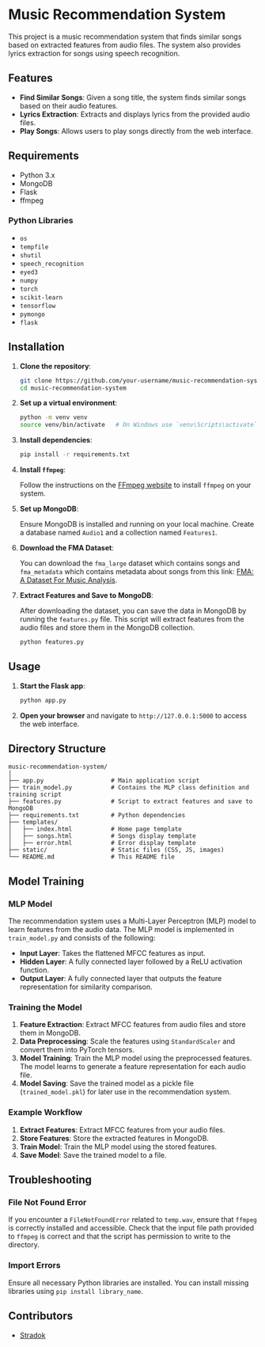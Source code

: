 # Music Recommendation System

This project is a music recommendation system that finds similar songs based on extracted features from audio files. The system also provides lyrics extraction for songs using speech recognition.

## Features

- **Find Similar Songs**: Given a song title, the system finds similar songs based on their audio features.
- **Lyrics Extraction**: Extracts and displays lyrics from the provided audio files.
- **Play Songs**: Allows users to play songs directly from the web interface.

## Requirements

- Python 3.x
- MongoDB
- Flask
- ffmpeg

### Python Libraries

- `os`
- `tempfile`
- `shutil`
- `speech_recognition`
- `eyed3`
- `numpy`
- `torch`
- `scikit-learn`
- `tensorflow`
- `pymongo`
- `flask`

## Installation

1. **Clone the repository**:

   ```bash
   git clone https://github.com/your-username/music-recommendation-system.git
   cd music-recommendation-system
   ```

2. **Set up a virtual environment**:

   ```bash
   python -m venv venv
   source venv/bin/activate   # On Windows use `venv\Scripts\activate`
   ```

3. **Install dependencies**:

   ```bash
   pip install -r requirements.txt
   ```

4. **Install `ffmpeg`**:

   Follow the instructions on the [FFmpeg website](https://ffmpeg.org/download.html) to install `ffmpeg` on your system.

5. **Set up MongoDB**:

   Ensure MongoDB is installed and running on your local machine. Create a database named `Audio1` and a collection named `Features1`.

6. **Download the FMA Dataset**:

   You can download the `fma_large` dataset which contains songs and `fma_metadata` which contains metadata about songs from this link: [FMA: A Dataset For Music Analysis](https://github.com/mdeff/fma).

7. **Extract Features and Save to MongoDB**:

   After downloading the dataset, you can save the data in MongoDB by running the `features.py` file. This script will extract features from the audio files and store them in the MongoDB collection.

   ```bash
   python features.py
   ```

## Usage

1. **Start the Flask app**:

   ```bash
   python app.py
   ```

2. **Open your browser** and navigate to `http://127.0.0.1:5000` to access the web interface.

## Directory Structure

```
music-recommendation-system/
│
├── app.py                   # Main application script
├── train_model.py           # Contains the MLP class definition and training script
├── features.py              # Script to extract features and save to MongoDB
├── requirements.txt         # Python dependencies
├── templates/
│   ├── index.html           # Home page template
│   ├── songs.html           # Songs display template
│   ├── error.html           # Error display template
├── static/                  # Static files (CSS, JS, images)
└── README.md                # This README file
```

## Model Training

### MLP Model

The recommendation system uses a Multi-Layer Perceptron (MLP) model to learn features from the audio data. The MLP model is implemented in `train_model.py` and consists of the following:

- **Input Layer**: Takes the flattened MFCC features as input.
- **Hidden Layer**: A fully connected layer followed by a ReLU activation function.
- **Output Layer**: A fully connected layer that outputs the feature representation for similarity comparison.

### Training the Model

1. **Feature Extraction**: Extract MFCC features from audio files and store them in MongoDB.
2. **Data Preprocessing**: Scale the features using `StandardScaler` and convert them into PyTorch tensors.
3. **Model Training**: Train the MLP model using the preprocessed features. The model learns to generate a feature representation for each audio file.
4. **Model Saving**: Save the trained model as a pickle file (`trained_model.pkl`) for later use in the recommendation system.

### Example Workflow

1. **Extract Features**: Extract MFCC features from your audio files.
2. **Store Features**: Store the extracted features in MongoDB.
3. **Train Model**: Train the MLP model using the stored features.
4. **Save Model**: Save the trained model to a file.

## Troubleshooting

### File Not Found Error

If you encounter a `FileNotFoundError` related to `temp.wav`, ensure that `ffmpeg` is correctly installed and accessible. Check that the input file path provided to `ffmpeg` is correct and that the script has permission to write to the directory.

### Import Errors

Ensure all necessary Python libraries are installed. You can install missing libraries using `pip install library_name`.

## Contributors

- [Stradok](https://github.com/Stradok)
